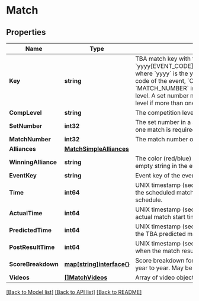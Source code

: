 # Match

## Properties
Name | Type | Description | Notes
------------ | ------------- | ------------- | -------------
**Key** | **string** | TBA match key with the format &#x60;yyyy[EVENT_CODE]_[COMP_LEVEL]m[MATCH_NUMBER]&#x60;, where &#x60;yyyy&#x60; is the year, and &#x60;EVENT_CODE&#x60; is the event code of the event, &#x60;COMP_LEVEL&#x60; is (qm, ef, qf, sf, f), and &#x60;MATCH_NUMBER&#x60; is the match number in the competition level. A set number may be appended to the competition level if more than one match in required per set. | 
**CompLevel** | **string** | The competition level the match was played at. | 
**SetNumber** | **int32** | The set number in a series of matches where more than one match is required in the match series. | 
**MatchNumber** | **int32** | The match number of the match in the competition level. | 
**Alliances** | [**MatchSimpleAlliances**](Match_Simple_alliances.md) |  | [optional] 
**WinningAlliance** | **string** | The color (red/blue) of the winning alliance. Will contain an empty string in the event of no winner, or a tie. | [optional] 
**EventKey** | **string** | Event key of the event the match was played at. | 
**Time** | **int64** | UNIX timestamp (seconds since 1-Jan-1970 00:00:00) of the scheduled match time, as taken from the published schedule. | [optional] 
**ActualTime** | **int64** | UNIX timestamp (seconds since 1-Jan-1970 00:00:00) of actual match start time. | [optional] 
**PredictedTime** | **int64** | UNIX timestamp (seconds since 1-Jan-1970 00:00:00) of the TBA predicted match start time. | [optional] 
**PostResultTime** | **int64** | UNIX timestamp (seconds since 1-Jan-1970 00:00:00) when the match result was posted. | [optional] 
**ScoreBreakdown** | [**map[string]interface{}**](.md) | Score breakdown for auto, teleop, etc. points. Varies from year to year. May be null. | [optional] 
**Videos** | [**[]MatchVideos**](Match_videos.md) | Array of video objects associated with this match. | [optional] 

[[Back to Model list]](../README.md#documentation-for-models) [[Back to API list]](../README.md#documentation-for-api-endpoints) [[Back to README]](../README.md)


